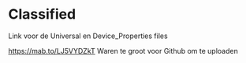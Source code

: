 # Classified

Link voor de Universal en Device_Properties files

https://mab.to/LJ5VYDZkT
Waren te groot voor Github om te uploaden
